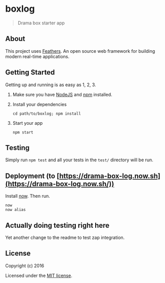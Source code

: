 # boxlog

> Drama box starter app

## About

This project uses [Feathers](http://feathersjs.com). An open source web framework for building modern real-time applications.

## Getting Started

Getting up and running is as easy as 1, 2, 3.

1. Make sure you have [NodeJS](https://nodejs.org/) and [npm](https://www.npmjs.com/) installed.
2. Install your dependencies

    ```
    cd path/to/boxlog; npm install
    ```

3. Start your app

    ```
    npm start
    ```

## Testing

Simply run `npm test` and all your tests in the `test/` directory will be run.

## Deployment (to [https://drama-box-log.now.sh](https://drama-box-log.now.sh/))

Install [now](https://zeit.co/now). Then run. 
  ```
  now
  now alias
  ```

## Actually doing testing right here

Yet another change to the readme to test zap integration. 

## License

Copyright (c) 2016

Licensed under the [MIT license](LICENSE).
